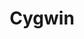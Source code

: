 ---
title: Cygwin
slug: cygwin
summary: GNU 在 Windows 系统上的移植版
help_available: false
is_new: false
categories:
- environment
---
